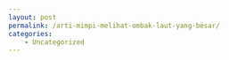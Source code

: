 ```yaml
---
layout: post
permalink: /arti-mimpi-melihat-ombak-laut-yang-besar/
categories:
    - Uncategorized
---
```


